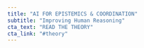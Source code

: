 ```yaml
---
title: "AI FOR EPISTEMICS & COORDINATION"
subtitle: "Improving Human Reasoning"
cta_text: "READ THE THEORY"
cta_link: "#theory"
---
```

